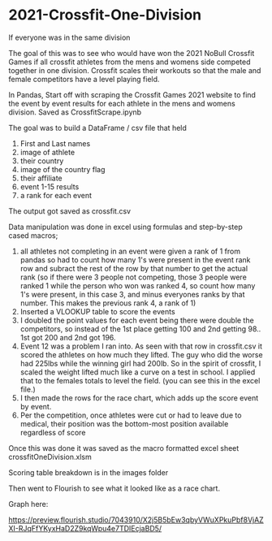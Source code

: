 # 2021-Crossfit-One-Division
If everyone was in the same division

The goal of this was to see who would have won the 2021 NoBull Crossfit Games if all crossfit athletes from the mens and womens side competed together in one division. Crossfit scales their workouts so that the male and female competitors have a level playing field.


In Pandas,
Start off with scraping the Crossfit Games 2021 website to find the event by event results for each athlete in the mens and womens division.
Saved as CrossfitScrape.ipynb

The goal was to build a DataFrame / csv file that held

1. First and Last names
1. image of athlete
1. their country
1. image of the country flag
1. their affiliate
1. event 1-15 results
1. a rank for each event

The output got saved as crossfit.csv

Data manipulation was done in excel using formulas and step-by-step cased macros;

1. all athletes not completing in an event were given a rank of 1 from pandas so had to count how many 1's were present in the event rank row and subract the rest of the row by that number to get the actual rank (so if there were 3 people not competing, those 3 people were ranked 1 while the person who won was ranked 4, so count how many 1's were present, in this case 3, and minus everyones ranks by that number. This makes the previous rank 4, a rank of 1)
1. Inserted a VLOOKUP table to score the events
1. I doubled the point values for each event being there were double the competitors, so instead of the 1st place getting 100 and 2nd getting 98.. 1st got 200 and 2nd got 196.
1. Event 12 was a problem I ran into. As seen with that row in crossfit.csv it scored the athletes on how much they lifted. The guy who did the worse had 225lbs while the winning girl had 200lb. So in the spirit of crossfit, I scaled the weight lifted much like a curve on a test in school. I applied that to the females totals to level the field. (you can see this in the excel file.)
1. I then made the rows for the race chart, which adds up the score event by event.
1. Per the competition, once athletes were cut or had to leave due to medical, their position was the bottom-most position available regardless of score


Once this was done it was saved as the macro formatted excel sheet crossfitOneDivision.xlsm

Scoring table breakdown is in the images folder

Then went to Flourish to see what it looked like as a race chart.

Graph here:

https://preview.flourish.studio/7043910/X2j5B5bEw3qbyVWuXPkuPbf8VjAZXI-RJqFfYKyxHaD2Z9kqWpu4e7TDIEcjaBD5/